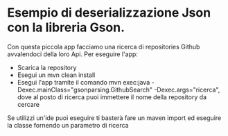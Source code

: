 # Esempio di deserializzazione Json con la libreria Gson.

Con questa piccola app facciamo una ricerca di repositories Github avvalendoci della loro Api.
Per eseguire l'app:

- Scarica la repository
- Esegui un mvn clean install
- Esegui l'app tramite il comando mvn exec:java -Dexec.mainClass="gsonparsing.GithubSearch" -Dexec.args="ricerca",
dove al posto di ricerca puoi immettere il nome della repository da cercare

Se utilizzi un'ide puoi eseguire ti basterà fare un maven import ed eseguire la classe fornendo un parametro di ricerca
